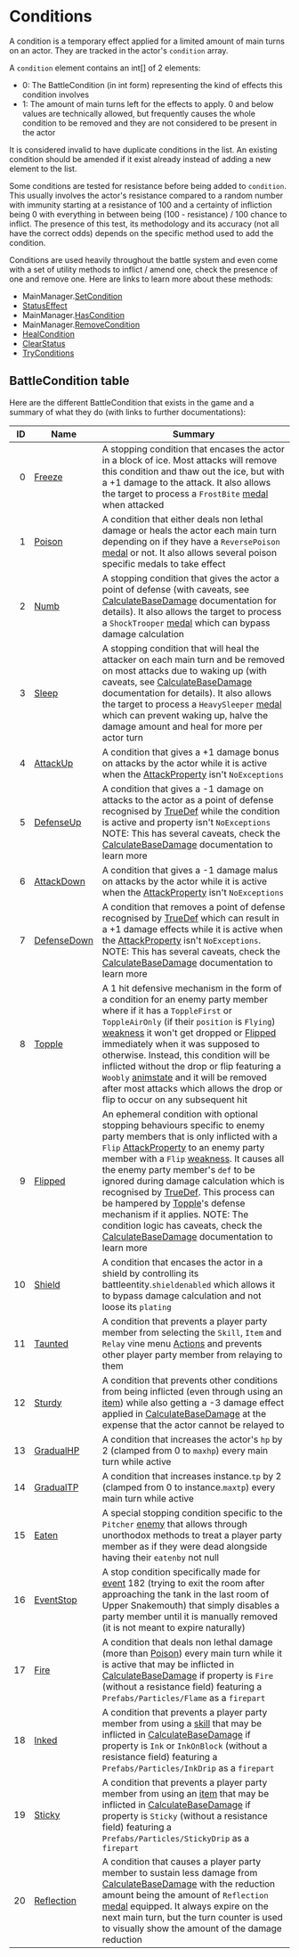 # Conditions
A condition is a temporary effect applied for a limited amount of main turns on an actor. They are tracked in the actor's `condition` array.

A `condition` element contains an int\[\] of 2 elements:

- 0: The BattleCondition (in int form) representing the kind of effects this condition involves
- 1: The amount of main turns left for the effects to apply. 0 and below values are technically allowed, but frequently causes the whole condition to be removed and they are not considered to be present in the actor

It is considered invalid to have duplicate conditions in the list. An existing condition should be amended if it exist already instead of adding a new element to the list.

Some conditions are tested for resistance before being added to `condition`. This usually involves the actor's resistance compared to a random number with immunity starting at a resistance of 100 and a certainty of infliction being 0 with everything in between being (100 - resistance) / 100 chance to inflict. The presence of this test, its methodology and its accuracy (not all have the correct odds) depends on the specific method used to add the condition.

Conditions are used heavily throughout the battle system and even come with a set of utility methods to inflict / amend one, check the presence of one and remove one. Here are links to learn more about these methods:

- MainManager.[SetCondition](Conditions%20methods/SetCondition.md)
- [StatusEffect](Conditions%20methods/StatusEffect.md)
- MainManager.[HasCondition](Conditions%20methods/HasCondition.md)
- MainManager.[RemoveCondition](Conditions%20methods/RemoveCondition.md)
- [HealCondition](Conditions%20methods/HealConditions.md)
- [ClearStatus](Conditions%20methods/ClearStatus.md)
- [TryConditions](Conditions%20methods/TryConditions.md)

## BattleCondition table
Here are the different BattleCondition that exists in the game and a summary of what they do (with links to further documentations):

|ID|Name|Summary|
|-:|----|-------|
|0|[Freeze](BattleCondition/Freeze.md)|A stopping condition that encases the actor in a block of ice. Most attacks will remove this condition and thaw out the ice, but with a +1 damage to the attack. It also allows the target to process a `FrostBite` [medal](../../Enums%20and%20IDs/Medal.md) when attacked|
|1|[Poison](BattleCondition/Poison.md)|A condition that either deals non lethal damage or heals the actor each main turn depending on if they have a `ReversePoison` [medal](../../Enums%20and%20IDs/Medal.md) or not. It also allows several poison specific medals to take effect|
|2|[Numb](BattleCondition/Numb.md)|A stopping condition that gives the actor a point of defense (with caveats, see [CalculateBaseDamage](../Damage%20pipeline/CalculateBaseDamage.md) documentation for details). It also allows the target to process a `ShockTrooper` [medal](../../Enums%20and%20IDs/Medal.md) which can bypass damage calculation|
|3|[Sleep](BattleCondition/Sleep.md)|A stopping condition that will heal the attacker on each main turn and be removed on most attacks due to waking up (with caveats, see [CalculateBaseDamage](../Damage%20pipeline/CalculateBaseDamage.md) documentation for details). It also allows the target to process a `HeavySleeper` [medal](../../Enums%20and%20IDs/Medal.md) which can prevent waking up, halve the damage amount and heal for more per actor turn|
|4|[AttackUp](BattleCondition/AttackUp.md)|A condition that gives a +1 damage bonus on attacks by the actor while it is active when the [AttackProperty](../Damage%20pipeline/AttackProperty.md) isn't `NoExceptions`|
|5|[DefenseUp](BattleCondition/DefenseUp.md)|A condition that gives a -1 damage on attacks to the actor as a point of defense recognised by [TrueDef](../Visual%20rendering/RefreshEnemyHP.md#truedef) while the condition is active and property isn't `NoExceptions` NOTE: This has several caveats, check the [CalculateBaseDamage](../Damage%20pipeline/CalculateBaseDamage.md) documentation to learn more|
|6|[AttackDown](BattleCondition/AttackDown.md)|A condition that gives a -1 damage malus on attacks by the actor while it is active when the [AttackProperty](../Damage%20pipeline/AttackProperty.md) isn't `NoExceptions`|
|7|[DefenseDown](BattleCondition/DefenseDown.md)|A condition that removes a point of defense recognised by [TrueDef](../Visual%20rendering/RefreshEnemyHP.md#truedef) which can result in a +1 damage effects while it is active when the [AttackProperty](../Damage%20pipeline/AttackProperty.md) isn't `NoExceptions`. NOTE: This has several caveats, check the [CalculateBaseDamage](../Damage%20pipeline/CalculateBaseDamage.md) documentation to learn more|
|8|[Topple](BattleCondition/Topple.md)|A 1 hit defensive mechanism in the form of a condition for an enemy party member where if it has a `ToppleFirst` or `ToppleAirOnly` (if their `position` is `Flying`) [weakness](../Damage%20pipeline/AttackProperty.md) it won't get dropped or [Flipped](BattleCondition/Flipped.md) immediately when it was supposed to otherwise. Instead, this condition will be inflicted without the drop or flip featuring a `Woobly` [animstate](../../Entities/EntityControl/Animations/animstate.md) and it will be removed after most attacks which allows the drop or flip to occur on any subsequent hit|
|9|[Flipped](BattleCondition/Flipped.md)|An ephemeral condition with optional stopping behaviours specific to enemy party members that is only inflicted with a `Flip` [AttackProperty](../Damage%20pipeline/AttackProperty.md) to an enemy party member with a `Flip` [weakness](../Damage%20pipeline/AttackProperty.md). It causes all the enemy party member's `def` to be ignored during damage calculation which is recognised by [TrueDef](../Visual%20rendering/RefreshEnemyHP.md). This process can be hampered by [Topple](BattleCondition/Topple.md)'s defense mechanism if it applies. NOTE: The condition logic has caveats, check the [CalculateBaseDamage](../Damage%20pipeline/CalculateBaseDamage.md) documentation to learn more|
|10|[Shield](BattleCondition/Shield.md)|A condition that encases the actor in a shield by controlling its battleentity.`shieldenabled` which allows it to bypass damage calculation and not loose its `plating`|
|11|[Taunted](BattleCondition/Taunted.md)|A condition that prevents a player party member from selecting the `Skill`, `Item` and `Relay` vine menu [Actions](../Player%20UI/Actions.md) and prevents other player party member from relaying to them|
|12|[Sturdy](BattleCondition/Sturdy.md)|A condition that prevents other conditions from being inflicted (even through using an [item](../../Enums%20and%20IDs/Items.md)) while also getting a -3 damage effect applied in [CalculateBaseDamage](../Damage%20pipeline/CalculateBaseDamage.md) at the expense that the actor cannot be relayed to|
|13|[GradualHP](BattleCondition/GradualHP.md)|A condition that increases the actor's `hp` by 2 (clamped from 0 to `maxhp`) every main turn while active|
|14|[GradualTP](BattleCondition/GradualTP.md)|A condition that increases instance.`tp` by 2 (clamped from 0 to instance.`maxtp`) every main turn while active|
|15|[Eaten](BattleCondition/Eaten.md)|A special stopping condition specific to the `Pitcher` [enemy](../../Enums%20and%20IDs/Enemies.md) that allows through unorthodox methods to treat a player party member as if they were dead alongside having their `eatenby` not null|
|16|[EventStop](BattleCondition/EventStop.md)|A stop condition specifically made for [event](../../Enums%20and%20IDs/Events.md) 182 (trying to exit the room after approaching the tank in the last room of Upper Snakemouth) that simply disables a party member until it is manually removed (it is not meant to expire naturally)|
|17|[Fire](BattleCondition/Fire.md)|A condition that deals non lethal damage (more than [Poison](BattleCondition/Poison.md)) every main turn while it is active that may be inflicted in [CalculateBaseDamage](../Damage%20pipeline/CalculateBaseDamage.md) if property is `Fire` (without a resistance field) featuring a `Prefabs/Particles/Flame` as a `firepart`|
|18|[Inked](BattleCondition/Inked.md)|A condition that prevents a player party member from using a [skill](../../Enums%20and%20IDs/Skills.md) that may be inflicted in [CalculateBaseDamage](../Damage%20pipeline/CalculateBaseDamage.md) if property is `Ink` or `InkOnBlock` (without a resistance field) featuring a `Prefabs/Particles/InkDrip` as a `firepart`|
|19|[Sticky](BattleCondition/Sticky.md)|A condition that prevents a player party member from using an [item](../../Enums%20and%20IDs/Items.md) that may be inflicted in [CalculateBaseDamage](../Damage%20pipeline/CalculateBaseDamage.md) if property is `Sticky` (without a resistance field) featuring a `Prefabs/Particles/StickyDrip` as a `firepart`|
|20|[Reflection](BattleCondition/Reflection.md)|A condition that causes a player party member to sustain less damage from [CalculateBaseDamage](../Damage%20pipeline/CalculateBaseDamage.md) with the reduction amount being the amount of `Reflection` [medal](../../Enums%20and%20IDs/Medal.md) equipped. It always expire on the next main turn, but the turn counter is used to visually show the amount of the damage reduction|
